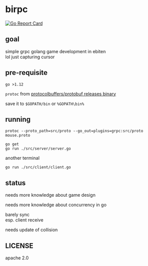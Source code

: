 # birpc

[![Go Report Card](https://goreportcard.com/badge/github.com/gocs/birpc)](https://goreportcard.com/report/github.com/gocs/birpc)

## goal

simple grpc golang game development in ebiten\
lol just capturing cursor

## pre-requisite

`go >1.12`

`protoc` from [protocolbuffers/protobuf releases binary](https://github.com/protocolbuffers/protobuf/releases)

save it to `$GOPATH/bin` or `%GOPATH\bin%`

## running

```
protoc --proto_path=src/proto --go_out=plugins=grpc:src/proto mouse.proto
```
```
go get
go run ./src/server/server.go
```
another terminal
```
go run ./src/client/client.go
```

## status

needs more knowledge about game design

needs more knowledge about concurrency in go

barely sync\
esp. client receive

needs update of collision

## LICENSE

apache 2.0
